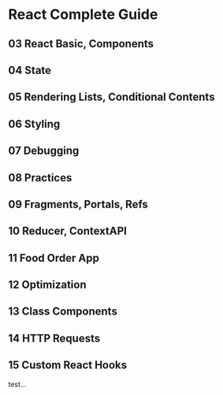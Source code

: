 # React Complete Guide

## 03 React Basic, Components

## 04 State

## 05 Rendering Lists, Conditional Contents

## 06 Styling

## 07 Debugging

## 08 Practices

## 09 Fragments, Portals, Refs

## 10 Reducer, ContextAPI

## 11 Food Order App

## 12 Optimization

## 13 Class Components

## 14 HTTP Requests

## 15 Custom React Hooks

test...
